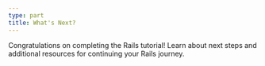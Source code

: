 ```yaml
---
type: part
title: What's Next?
---
```


Congratulations on completing the Rails tutorial! Learn about next steps and additional resources for continuing your Rails journey.